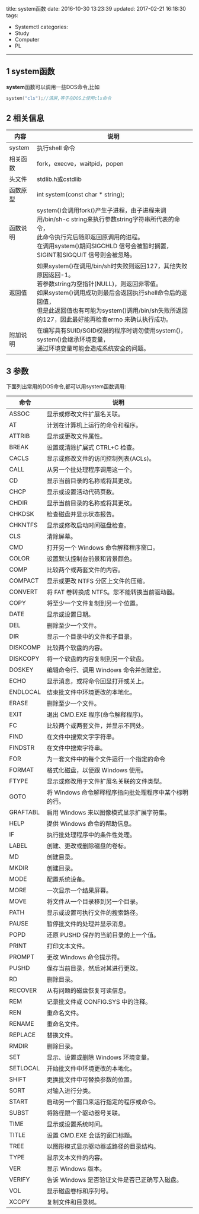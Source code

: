 title: system函数
date: 2016-10-30 13:23:39
updated: 2017-02-21 16:18:30
tags:
- Systemctl
categories:
- Study
- Computer
- PL
---
## 1 system函数

**system**函数可以调用一些DOS命令,比如

```c
system("cls");//清屏,等于在DOS上使用cls命令
```

## 2 相关信息

| 内容 | 说明 |
|------|------|
|system|执行shell 命令|
|相关函数| fork，execve，waitpid，popen|
|头文件| stdlib.h或cstdlib |
|函数原型| int system(const char * string);|
|函数说明 |system()会调用fork()产生子进程，由子进程来调用/bin/sh-c string来执行参数string字符串所代表的命令，<br>此命令执行完后随即返回原调用的进程。<br>在调用system()期间SIGCHLD 信号会被暂时搁置，SIGINT和SIGQUIT 信号则会被忽略。|
|返回值| 如果system()在调用/bin/sh时失败则返回127，其他失败原因返回-1。<br>若参数string为空指针(NULL)，则返回非零值。<br>如果system()调用成功则最后会返回执行shell命令后的返回值，<br>但是此返回值也有可能为system()调用/bin/sh失败所返回的127，因此最好能再检查errno 来确认执行成功。|
|附加说明| 在编写具有SUID/SGID权限的程序时请勿使用system()，system()会继承环境变量，<br>通过环境变量可能会造成系统安全的问题。|

## 3 参数

下面列出常用的DOS命令,都可以用system函数调用:

| 命令 | 说明 |
|------|------|
|ASSOC| 显示或修改文件扩展名关联。|
|AT |计划在计算机上运行的命令和程序。|
|ATTRIB |显示或更改文件属性。|
|BREAK |设置或清除扩展式 CTRL+C 检查。|
|CACLS |显示或修改文件的访问控制列表(ACLs)。|
|CALL |从另一个批处理程序调用这一个。|
|CD| 显示当前目录的名称或将其更改。|
|CHCP |显示或设置活动代码页数。|
|CHDIR| 显示当前目录的名称或将其更改。|
|CHKDSK |检查磁盘并显示状态报告。|
|CHKNTFS |显示或修改启动时间磁盘检查。|
|CLS| 清除屏幕。|
|CMD |打开另一个 Windows 命令解释程序窗口。|
|COLOR |设置默认控制台前景和背景颜色。|
|COMP| 比较两个或两套文件的内容。|
|COMPACT |显示或更改 NTFS 分区上文件的压缩。|
|CONVERT| 将 FAT 卷转换成 NTFS。您不能转换当前驱动器。|
|COPY |将至少一个文件复制到另一个位置。|
|DATE |显示或设置日期。|
|DEL| 删除至少一个文件。|
|DIR| 显示一个目录中的文件和子目录。|
|DISKCOMP |比较两个软盘的内容。|
|DISKCOPY| 将一个软盘的内容复制到另一个软盘。|
|DOSKEY| 编辑命令行、调用 Windows 命令并创建宏。|
|ECHO| 显示消息，或将命令回显打开或关上。|
|ENDLOCAL |结束批文件中环境更改的本地化。|
|ERASE| 删除至少一个文件。|
|EXIT |退出 CMD.EXE 程序(命令解释程序)。|
|FC |比较两个或两套文件，并显示不同处。|
|FIND |在文件中搜索文字字符串。|
|FINDSTR |在文件中搜索字符串。|
|FOR| 为一套文件中的每个文件运行一个指定的命令|
|FORMAT |格式化磁盘，以便跟 Windows 使用。|
|FTYPE |显示或修改用于文件扩展名关联的文件类型。|
|GOTO |将 Windows 命令解释程序指向批处理程序中某个标明的行。|
|GRAFTABL |启用 Windows 来以图像模式显示扩展字符集。|
|HELP |提供 Windows 命令的帮助信息。|
|IF |执行批处理程序中的条件性处理。|
|LABEL |创建、更改或删除磁盘的卷标。|
|MD |创建目录。|
|MKDIR| 创建目录。|
|MODE |配置系统设备。|
|MORE |一次显示一个结果屏幕。|
|MOVE |将文件从一个目录移到另一个目录。|
|PATH |显示或设置可执行文件的搜索路径。|
|PAUSE| 暂停批文件的处理并显示消息。|
|POPD |还原 PUSHD 保存的当前目录的上一个值。|
|PRINT |打印文本文件。|
|PROMPT| 更改 Windows 命令提示符。|
|PUSHD |保存当前目录，然后对其进行更改。|
|RD| 删除目录。|
|RECOVER |从有问题的磁盘恢复可读信息。|
|REM| 记录批文件或 CONFIG.SYS 中的注释。|
|REN |重命名文件。|
|RENAME |重命名文件。|
|REPLACE |替换文件。|
|RMDIR| 删除目录。|
|SET |显示、设置或删除 Windows 环境变量。|
|SETLOCAL |开始批文件中环境更改的本地化。|
|SHIFT| 更换批文件中可替换参数的位置。|
|SORT |对输入进行分类。|
|START |启动另一个窗口来运行指定的程序或命令。|
|SUBST |将路径跟一个驱动器号关联。|
|TIME| 显示或设置系统时间。|
|TITLE| 设置 CMD.EXE 会话的窗口标题。|
|TREE |以图形模式显示驱动器或路径的目录结构。|
|TYPE |显示文本文件的内容。|
|VER |显示 Windows 版本。|
|VERIFY |告诉 Windows 是否验证文件是否已正确写入磁盘。|
|VOL| 显示磁盘卷标和序列号。|
|XCOPY |复制文件和目录树。|

